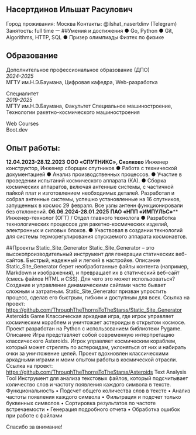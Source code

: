 ## Насертдинов Ильшат Расулович
Город проживания: Москва
Контакты: @ilshat_nasertdinv (Telegram)</br>
Занятость: full time
ㅡ
##Умения и достижения
●	Go, Python
●	Git, Algorithms, HTTP, SQL
●	Призер олимпиады Физтех по физике

## Образование
Дополнительное профессиональное образование (ДПО)</br>
*2024-2025*</br>
МГТУ им.Н.Э.Баумана, Цифровая кафедра, Web-разработка</br>

Специалитет</br>
*2019-2025*</br>
МГТУ им.Н.Э.Баумана, Факультет Специальное машиностроение, Технологии ракетно-космического машиностроения</br>

Web Courses</br>
Boot.dev</br>

## Опыт работы:

**12.04.2023-28.12.2023**
         **ООО «СПУТНИКС», Сколково**
Инженер конструктор, Инженер сборщик спутников
●	Работа с технической документацией
●	Анализ производственных процессов.
●	Участие в проведении испытаний космического аппарата (КА).
●	Сборка космических аппаратов, включая антенные системы, с частичной пайкой плат и изготовлением необходимых деталей.
  Разработал и собрал антенные системы, успешно установленные на 16 спутников, запущенных в космос 29 февраля. Все узлы антенн функционировали без отклонений.
**06.06.2024-28.01.2025** 
               **ПАО «НПП «ИМПУЛЬС»****
         Инженер-технолог (ОГТ) / Отдел главного технолога 
● Разработка технологических процессов для ракетно-космических изделий, электронных и силовых блоков.
● Участвовал в создании технологий для системы терморегулирования спускаемого аппарата космонавтов.

##Проекты
Static_Site_Generator
Static_Site_Generator – это высокопроизводительный инструмент для генерации статических веб-сайтов. Быстрый, надежный и легкий в настройке.
Описание
Static_Site_Generator берет необработанные файлы контента (например, Markdown и изображения), и превращает их в статический веб-сайт (смесь файлов HTML и CSS).
Для чего это может использоваться?
Создание и управление динамическими сайтами часто бывает сложным и затратным. Static_Site_Generator призван упростить процесс, сделав его быстрым, гибким и доступным для всех.
Ссылка на проект: https://github.com/ThroughTheThornsToTheStarss/Static_Site_Generator
Asteroids Game
Классическая аркадная игра, где игрок управляет космическим кораблем и уничтожает астероиды в открытом космосе. Проект разработан на Python с использованием библиотеки Pygame.
Описание
Игра представляет собой современную интерпретацию классического Asteroids. Игрок управляет космическим кораблем, который может стрелять по астероидам, уклоняться от них и набирать очки за уничтожение целей. Проект вдохновлен классическими аркадными играми и моим опытом работы в космической отрасли.
Ссылка на проект:
https://github.com/ThroughTheThornsToTheStarss/Asteroids
Text Analysis Tool
Инструмент для анализа текстовых файлов, который подсчитывает количество слов и частоту появления каждого символа в тексте.
Функциональность
•	Подсчет общего количества слов в тексте
•	Анализ частоты появления каждого символа
•	Фильтрация и подсчет только буквенных символов
•	Сортировка результатов по частоте встречаемости
•	Генерация подробного отчета
•	Обработка ошибок при работе с файлами

Спасибо за внимание!
